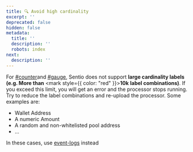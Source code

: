 ```yaml
---
title: 🔍 Avoid high cardinality
excerpt: ''
deprecated: false
hidden: false
metadata:
  title: ''
  description: ''
  robots: index
next:
  description: ''
---
```

For [#counter](metrics#counter "mention")and [#gauge](metrics#gauge "mention"), Sentio does not support **large cardinality labels (e.g. More than** <mark style={{ color: "red" }}>**10k**</mark> **label combinations)**. If you exceed this limit, you will get an error and the processor stops running. Try to reduce the label combinations and re-upload the processor. Some examples are:

* Wallet Address
* A numeric Amount
* A random and non-whitelisted pool address
* ...

In these cases, use [event-logs](event-logs "mention") instead